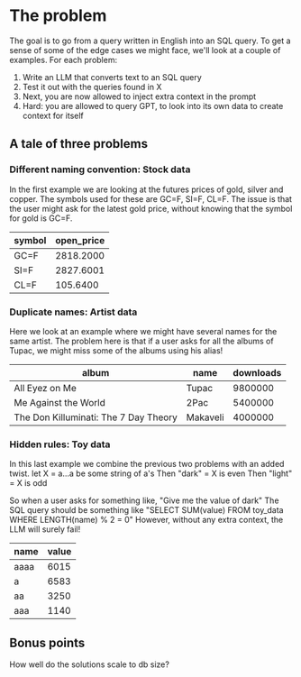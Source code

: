# The problem

The goal is to go from a query written in English into an SQL query. To get a sense of some of the edge cases we might face, we'll look at a couple of examples. For each problem:

1. Write an LLM that converts text to an SQL query
2. Test it out with the queries found in X
3. Next, you are now allowed to inject extra context in the prompt
4. Hard: you are allowed to query GPT, to look into its own data to create context for itself

## A tale of three problems

### Different naming convention: Stock data
In the first example we are looking at the futures prices of gold, silver and copper. The symbols used for these are GC=F, SI=F, CL=F. The issue is that the user might ask for the latest gold price, without knowing that the symbol for gold is GC=F.

| symbol | open_price |
|--------|------------|
| GC=F   | 2818.2000  |
| SI=F   | 2827.6001  |
| CL=F   | 105.6400   |

### Duplicate names: Artist data
Here we look at an example where we might have several names for the same artist. The problem here is that if a user asks for all the albums of Tupac, we might miss some of the albums using his alias!

| album                               | name     | downloads |
|-------------------------------------|----------|-----------|
| All Eyez on Me                      | Tupac    | 9800000   |
| Me Against the World                | 2Pac     | 5400000   |
| The Don Killuminati: The 7 Day Theory | Makaveli | 4000000   |

### Hidden rules: Toy data
In this last example we combine the previous two problems with an added twist.
let X = a...a be some string of a's
Then "dark" = X is even
Then "light" = X is odd

So when a user asks for something like, "Give me the value of dark"
The SQL query should be something like "SELECT SUM(value) FROM toy_data WHERE LENGTH(name) % 2 = 0"
However, without any extra context, the LLM will surely fail!

| name | value |
|------|-------|
| aaaa | 6015  |
| a    | 6583  |
| aa   | 3250  |
| aaa  | 1140  |

## Bonus points
How well do the solutions scale to db size?
